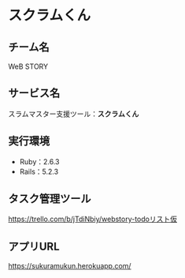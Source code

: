 # スクラムくん

## チーム名 
WeB STORY 

## サービス名 
スラムマスター支援ツール：**スクラムくん** 

## 実行環境 
- Ruby：2.6.3
- Rails：5.2.3  

## タスク管理ツール
https://trello.com/b/jTdiNbiy/webstory-todoリスト仮  


## アプリURL  
https://sukuramukun.herokuapp.com/
